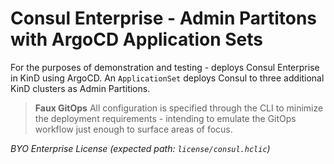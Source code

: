 # Consul Enterprise - Admin Partitons with ArgoCD Application Sets

For the purposes of demonstration and testing - deploys Consul Enterprise in KinD using ArgoCD. An `ApplicationSet` deploys Consul to three additional KinD clusters as Admin Partitions.

> **Faux GitOps** All configuration is specified through the CLI to minimize the deployment requirements - intending to emulate the GitOps workflow just enough to surface areas of focus.



*BYO Enterprise License (expected path: `license/consul.hclic`)*

